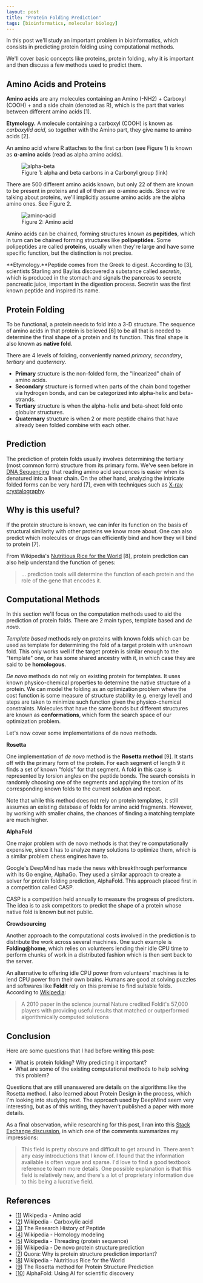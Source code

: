 ```yaml
---
layout: post
title: "Protein Folding Prediction"
tags: [bioinformatics, molecular biology]
---
```


In this post we'll study an important problem in bioinformatics, which consists in predicting protein folding using computational methods.

We'll cover basic concepts like proteins, protein folding, why it is important and then discuss a few methods used to predict them.

## Amino Acids and Proteins

**Amino acids** are any molecules containing an Amino (-NH2) + Carboxyl (COOH) + and a side chain (denoted as R), which is the part that varies between different amino acids [1].

**Etymology.** A molecule containing a carboxyl (COOH) is known as *carboxylid acid*, so together with the Amino part, they give name to amino acids [2].

An amino acid where R attaches to the first carbon (see Figure 1) is known as **α-amino acids** (read as alpha amino acids).

<figure class="center_children">
    <img src="{{site.url}}/resources/blog/2019-09-06-protein-folding-prediction/2019_09_alpha-beta.png" alt="alpha-beta" />
    <figcaption> Figure 1: alpha and beta carbons in a Carbonyl group (link)</figcaption>
</figure>

There are 500 different amino acids known, but only 22 of them are known to be present in proteins and all of them are α-amino acids. Since we're talking about proteins, we'll implicitly assume amino acids are the alpha amino ones. See Figure 2.

<figure class="center_children">
    <img src="{{site.url}}/resources/blog/2019-09-06-protein-folding-prediction/2019_09_amino-acid.png" alt="amino-acid" />
    <figcaption> Figure 2: Amino acid</figcaption>
</figure>

Amino acids can be chained, forming structures known as **pepitides**, which in turn can be chained forming structures like **polipeptides**. Some polipeptides are called **proteins**, usually when they're large and have some specific function, but the distinction is not precise.

**Etymology.**Peptide comes from the Greek to digest. According to [3], scientists Starling and Bayliss discovered a substance called *secretin*, which is produced in the stomach and signals the pancreas to secrete pancreatic juice, important in the digestion process. Secretin was the first known peptide and inspired its name.

## Protein Folding

To be functional, a protein needs to fold into a 3-D structure. The sequence of amino acids in that protein is believed [6] to be all that is needed to determine the final shape of a protein and its function. This final shape is also known as **native fold**.

There are 4 levels of folding, conveniently named *primary*, *secondary*, *tertiary* and *quaternary*.
* **Primary** structure is the non-folded form, the "linearized" chain of amino acids.
* **Secondary** structure is formed when parts of the chain bond together via hydrogen bonds, and can be categorized into alpha-helix and beta-strands.
* **Tertiary** structure is when the alpha-helix and beta-sheet fold onto globular structures.
* **Quaternary** structure is when 2 or more peptide chains that have already been folded combine with each other.

## Prediction

The prediction of protein folds usually involves determining the tertiary (most common form) structure from its primary form. We've seen before in [DNA Sequencing]({{site.url}}/blog/2018/09/04/dna-sequencing.html)  that reading amino acid sequences is easier when its denatured into a linear chain. On the other hand, analyzing the intricate folded forms can be very hard [7], even with techniques such as [X-ray crystalography](https://en.wikipedia.org/wiki/X-ray_crystallography).

## Why is this useful?

If the protein structure is known, we can infer its function on the basis of structural similarity with other proteins we know more about. One can also predict which molecules or drugs can efficiently bind and how they will bind to protein [7].

From Wikipedia's [Nutritious Rice for the World](https://en.wikipedia.org/wiki/Nutritious_Rice_for_the_World) [8], protein prediction can also help understand the function of genes:
> ... prediction tools will determine the function of each protein and the role of the gene that encodes it.

## Computational Methods

In this section we'll focus on the computation methods used to aid the prediction of protein folds. There are 2 main types, template based and *de novo*.

*Template based* methods rely on proteins with known folds which can be used as template for determining the fold of a target protein with unknown fold. This only works well if the target protein is similar enough to the "template" one, or has some shared ancestry with it, in which case they are said to be **homologous**.

*De novo* methods do not rely on existing protein for templates. It uses known physico-chemical properties to determine the native structure of a protein. We can model the folding as an optimization problem where the cost function is some measure of structure stability (e.g. energy level) and steps are taken to minimize such function given the physico-chemical constraints. Molecules that have the same bonds but different structures are known as **conformations**, which form the search space of our optimization problem.

Let's now cover some implementations of de novo methods.

**Rosetta**

One implementation of *de novo* method is the **Rosetta method** [9]. It starts off with the primary form of the protein. For each segment of length 9 it finds a set of known "folds" for that segment. A fold in this case is represented by torsion angles on the peptide bonds. The search consists in randomly choosing one of the segments and applying the torsion of its corresponding known folds to the current solution and repeat.

Note that while this method does not rely on protein templates, it still assumes an existing database of folds for amino acid fragments. However, by working with smaller chains, the chances of finding a matching template are much higher.

**AlphaFold**

One major problem with de novo methods is that they're computationally expensive, since it has to analyze many solutions to optimize them, which is a similar problem chess engines have to.

Google's DeepMind has made the news with breakthrough performance with its Go engine, AlphaGo. They used a similar approach to create a solver for protein folding prediction, AlphaFold. This approach placed first in a competition called CASP.

CASP is a competition held annually to measure the progress of predictors. The idea is to ask competitors to predict the shape of a protein whose native fold is known but not public.

**Crowdsourcing**

Another approach to the computational costs involved in the prediction is to distribute the work across several machines. One such example is **Folding@home**, which relies on volunteers lending their idle CPU time to perform chunks of work in a distributed fashion which is then sent back to the server.

An alternative to offering idle CPU power from volunteers' machines is to lend CPU power from their own brains. Humans are good at solving puzzles and softwares like **Foldit** rely on this premise to find suitable folds. According to [Wikipedia](https://en.wikipedia.org/wiki/Foldit):
> A 2010 paper in the science journal Nature credited Foldit's 57,000 players with providing useful results that matched or outperformed algorithmically computed solutions

## Conclusion

Here are some questions that I had before writing this post:
* What is protein folding? Why predicting it important?
* What are some of the existing computational methods to help solving this problem?

Questions that are still unanswered are details on the algorithms like the Rosetta method. I also learned about Protein Design in the process, which I'm looking into studying next. The approach used by DeepMind seem very interesting, but as of this writing, they haven't published a paper with more details.

As a final observation, while researching for this post, I ran into this [Stack Exchange discussion](https://biology.stackexchange.com/questions/8871/statistical-analysis-of-protein-folding-problem), in which one of the comments summarizes my impressions:
> This field is pretty obscure and difficult to get around in. There aren't any easy introductions that I know of.
I found that the information available is often vague and sparse. I'd love to find a good textbook reference to learn more details. One possible explanation is that this field is relatively new, and there's a lot of proprietary information due to this being a lucrative field.

## References

* [[1](https://en.wikipedia.org/wiki/Amino_acid)] Wikipedia - Amino acid
* [[2](https://en.wikipedia.org/wiki/Carboxylic_acid)] Wikipedia - Carboxylic acid
* [[3](https://www.creative-peptides.com/blog/index.php/the-research-history-of-peptide/)] The Research History of Peptide
* [[4](https://en.wikipedia.org/wiki/Homology_modeling)] Wikipedia - Homology modeling
* [[5](https://en.wikipedia.org/wiki/Threading_(protein_sequence))] Wikipedia - Threading (protein sequence)
* [[6](https://en.wikipedia.org/wiki/De_novo_protein_structure_prediction)] Wikipedia - De novo protein structure prediction
* [[7](https://www.quora.com/Why-is-protein-structure-prediction-important)] Quora: Why is protein structure prediction important?
* [[8](https://en.wikipedia.org/wiki/Nutritious_Rice_for_the_World)] Wikipedia - Nutritious Rice for the World
* [[9](https://www.biostat.wisc.edu/bmi776/lectures/Rosetta.pdf)] The Rosetta method for Protein Structure Prediction
* [[10](https://deepmind.com/blog/article/alphafold)] AlphaFold: Using AI for scientific discovery
